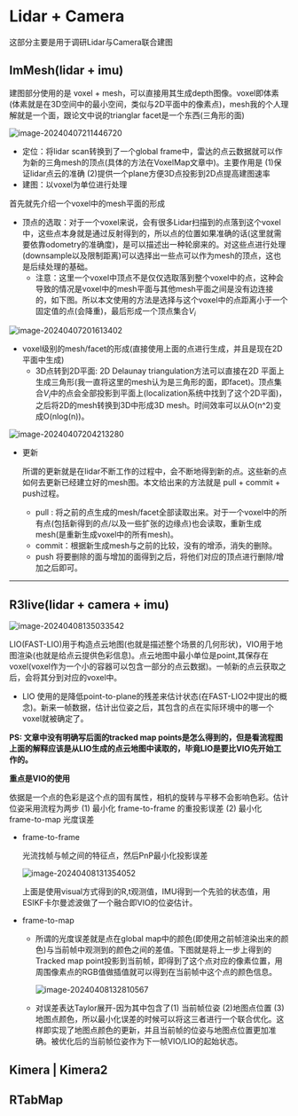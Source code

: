 

# Lidar + Camera

这部分主要是用于调研Lidar与Camera联合建图



## ImMesh(lidar + imu)

建图部分使用的是 voxel + mesh，可以直接用其生成depth图像。voxel即体素(体素就是在3D空间中的最小空间，类似与2D平面中的像素点)，mesh我的个人理解就是一个面，跟论文中说的trianglar facet是一个东西(三角形的面)

![image-20240407211446720](figure/image-20240407211446720.png)

- 定位：将lidar scan转换到了一个global frame中，雷达的点云数据就可以作为新的三角mesh的顶点(具体的方法在VoxelMap文章中)。主要作用是 (1)保证lidar点云的准确 (2)提供一个plane方便3D点投影到2D点提高建图速率
- 建图：以voxel为单位进行处理

首先就先介绍一个voxel中的mesh平面的形成

- 顶点的选取：对于一个voxel来说，会有很多Lidar扫描到的点落到这个voxel中，这些点本身就是通过反射得到的，所以点的位置如果准确的话(这里就需要依靠odometry的准确度)，是可以描述出一种轮廓来的。对这些点进行处理(downsample以及限制距离)可以选择出一些点可以作为mesh的顶点，这也是后续处理的基础。
    - 注意：这里一个voxel中顶点不是仅仅选取落到整个voxel中的点，这种会导致的情况是voxel中的mesh平面与其他mesh平面之间是没有边连接的，如下图。所以本文使用的方法是选择与这个voxel中的点距离小于一个固定值的点(会降重)，最后形成一个顶点集合$V_i$

![image-20240407201613402](figure/image-20240407201613402.png)

- voxel级别的mesh/facet的形成(直接使用上面的点进行生成，并且是现在2D平面中生成)
    - 3D点转到2D平面: 2D Delaunay triangulation方法可以直接在2D 平面上生成三角形(我一直将这里的mesh认为是三角形的面，即facet)。顶点集合$V_i$中的点会全部投影到平面上(localization系统中找到了这个2D平面)，之后将2D的mesh转换到3D中形成3D mesh。时间效率可以从O(n^2)变成O(nlog(n))。

![image-20240407204213280](figure/image-20240407204213280.png)

- 更新

    ​	所谓的更新就是在lidar不断工作的过程中，会不断地得到新的点。这些新的点如何去更新已经建立好的mesh图。本文给出来的方法就是 pull + commit + push过程。

    - pull : 将之前的点生成的mesh/facet全部读取出来。对于一个voxel中的所有点(包括新得到的点/以及一些扩张的边缘点)也会读取，重新生成mesh(是重新生成voxel中的所有mesh)。
    - commit：根据新生成mesh与之前的比较，没有的增添，消失的删除。
    - push 将要删除的面与增加的面得到之后，将他们对应的顶点进行删除/增加之后即可。



****



## R3live(lidar + camera + imu)

![image-20240408135033542](./figure/image-20240408135033542.png)

LIO(FAST-LIO)用于构造点云地图(也就是描述整个场景的几何形状)，VIO用于地图渲染(也就是给点云提供色彩信息)。点云地图中最小单位是point,其保存在voxel(voxel作为一个小的容器可以包含一部分的点云数据)。一帧新的点云获取之后，会将其分到对应的voxel中。

- LIO 使用的是降低point-to-plane的残差来估计状态(在FAST-LIO2中提出的概念)。新来一帧数据，估计出位姿之后，其包含的点在实际环境中的哪一个voxel就被确定了。

**PS: 文章中没有明确写后面的tracked map points是怎么得到的，但是看流程图上面的解释应该是从LIO生成的点云地图中读取的，毕竟LIO是要比VIO先开始工作的。**



**重点是VIO的使用**

依据是一个点的色彩是这个点的固有属性，相机的旋转与平移不会影响色彩。估计位姿采用流程为两步 (1) 最小化 frame-to-frame 的重投影误差 (2) 最小化 frame-to-map 光度误差

- frame-to-frame

  光流找帧与帧之间的特征点，然后PnP最小化投影误差

  ![image-20240408131354052](./figure/image-20240408131354052.png)

  上面是使用visual方式得到的R,t观测值，IMU得到一个先验的状态值，用ESIKF卡尔曼滤波做了一个融合即VIO的位姿估计。

- frame-to-map

  - 所谓的光度误差就是点在global map中的颜色(即使用之前帧渲染出来的颜色)与当前帧中观测到的颜色之间的差值。下图就是将上一步上得到的Tracked map point投影到当前帧，即得到了这个点对应的像素位置，用周围像素点的RGB值做插值就可以得到在当前帧中这个点的颜色信息。

    ![image-20240408132810567](./figure/image-20240408132810567.png)

  - 对误差表达Taylor展开-因为其中包含了(1) 当前帧位姿 (2)地图点位置 (3)地图点颜色，所以最小化误差的时候可以将这三者进行一个联合优化。这样即实现了地图点颜色的更新，并且当前帧的位姿与地图点位置更加准确。被优化后的当前帧位姿作为下一帧VIO/LIO的起始状态。





## Kimera | Kimera2







## RTabMap











